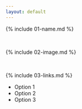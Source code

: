```yaml
---
layout: default
---
```


{% include 01-name.md %}

<br>

{% include 02-image.md %}

<br>

{% include 03-links.md %}

- Option 1
- Option 2
- Option 3
